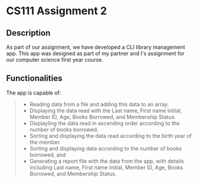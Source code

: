 # **CS111 Assignment 2**

## Description
As part of our assignment, we have developed a CLI library management app. This app was designed as part of my partner and I's assignment for our computer science first year course. 

## Functionalities

The app is capable of:

> - Reading data from a file and adding this data to an array.
> - Displaying the data read with the Last name, First name Initial, Member ID, Age, Books Borrowed, and Membership Status.
> - Displayling the data read in ascending order according to the number of books borrowed.
> - Sorting and displaying the data read according to the birth year of the member.
> - Sorting and displaying data according to the number of books borrowed, and
> - Generating a report file with the data from the app, with  details including Last name, First name Initial, Member ID, Age, Books Borrowed, and Membership Status.





